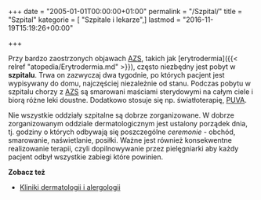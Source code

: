 +++
date = "2005-01-01T00:00:00+01:00"
permalink = "/Szpital/"
title = "Szpital"
kategorie = [ "Szpitale i lekarze",]
lastmod = "2016-11-19T15:19:26+00:00"

+++

Przy bardzo zaostrzonych objawach [AZS](/atopedia/AZS), takich jak [erytrodermia]({{< relref "atopedia/Erytrodermia.md" >}}), często niezbędny jest pobyt w **szpitalu**. Trwa on zazwyczaj dwa tygodnie, po których pacjent jest wypisywany do domu, najczęściej niezależnie od stanu. Podczas pobytu w szpitalu chorzy z [AZS](/atopedia/AZS) są smarowani maściami sterydowymi na całym ciele i biorą różne leki doustne. Dodatkowo stosuje się np. światłoterapię, [PUVA](/atopedia/PUVA).

Nie wszystkie oddziały szpitalne są dobrze zorganizowane. W dobrze zorganizowanym oddziale dermatologicznym jest ustalony porządek dnia, tj. godziny o których odbywają się poszczególne *ceremonie* - obchód, smarowanie, naświetlanie, posiłki. Ważne jest również konsekwentne realizowanie terapii, czyli dopilnowywanie przez pielęgniarki aby każdy pacjent odbył wszystkie zabiegi które powinien.

**Zobacz też**

-   [Kliniki dermatologii i alergologii](/atopedia/Kliniki_dermatologii_i_alergologii)
